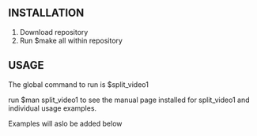INSTALLATION
------
1. Download repository
2. Run $make all within repository

USAGE
------
The global command to run is $split_video1

<!-- insert code syntax below  -->
run $man split_video1
to see the manual page installed for split_video1 and individual usage examples.

Examples will aslo be added below